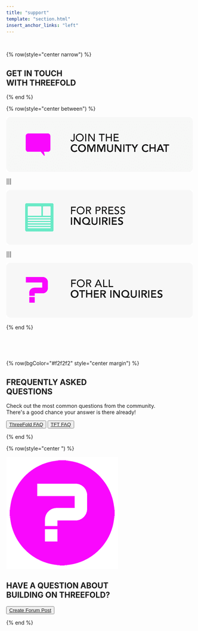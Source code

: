 ```yaml
---
title: "support"
template: "section.html"
insert_anchor_links: "left"
---
```


<br>

<!-- section 1 (Farm) -->

{% row(style="center narrow") %}


## GET IN TOUCH <br> **WITH THREEFOLD**


{% end %}

{% row(style="center between") %}

[![Image](support_join.png)](https://t.me/threefold)


|||

[![Image](support_press.png)](https://mail.google.com/mail/u/0/?fs=1&tf=cm&source=mailto&to=press@threefold.io)


|||

[![Image](for_all.png)](https://mail.google.com/mail/u/0/?fs=1&tf=cm&source=mailto&to=info@threefold.io)


{% end %}


<br>

<br>

<br>


<!-- section 2 (QUESTIONS) -->

{% row(bgColor="#f2f2f2" style="center margin") %}

## FREQUENTLY ASKED <br> **QUESTIONS**

Check out the most common questions from the community. <br> There's a good chance your answer is there already!

<button>[ThreeFold FAQ](/faq)</button>
<button>[TFT FAQ](/tftfaq)</button>


{% end %}



<!-- section 3 (world of farmers) -->

{% row(style="center ") %}

![Image](ask.png#mx-auto)
<br>

## HAVE A QUESTION ABOUT <br> **BUILDING ON THREEFOLD?**


<button>[Create Forum Post](https://forum.threefold.io/)</button>


{% end %}